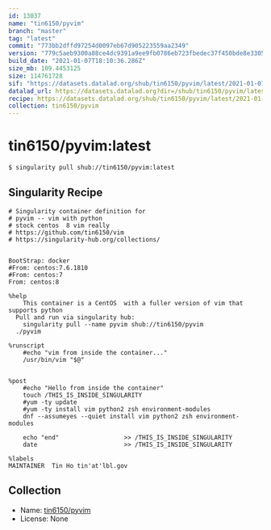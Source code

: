 ```yaml
---
id: 13037
name: "tin6150/pyvim"
branch: "master"
tag: "latest"
commit: "773bb2dffd97254d0097eb67d905223559aa2349"
version: "779c5aeb9300a88ce4dc9391a9ee9fb0786eb723fbedec37f450bde8e330576f"
build_date: "2021-01-07T18:10:36.286Z"
size_mb: 109.4453125
size: 114761728
sif: "https://datasets.datalad.org/shub/tin6150/pyvim/latest/2021-01-07-773bb2df-779c5aeb/779c5aeb9300a88ce4dc9391a9ee9fb0786eb723fbedec37f450bde8e330576f.sif"
datalad_url: https://datasets.datalad.org?dir=/shub/tin6150/pyvim/latest/2021-01-07-773bb2df-779c5aeb/
recipe: https://datasets.datalad.org/shub/tin6150/pyvim/latest/2021-01-07-773bb2df-779c5aeb/Singularity
collection: tin6150/pyvim
---
```


# tin6150/pyvim:latest

```bash
$ singularity pull shub://tin6150/pyvim:latest
```

## Singularity Recipe

```singularity
# Singularity container definition for 
# pyvim -- vim with python
# stock centos  8 vim really
# https://github.com/tin6150/vim
# https://singularity-hub.org/collections/


BootStrap: docker
#From: centos:7.6.1810
#From: centos:7
From: centos:8

%help
	This container is a CentOS  with a fuller version of vim that supports python
  Pull and run via singularity hub:
	singularity pull --name pyvim shub://tin6150/pyvim
  ./pyvim

%runscript
	#echo "vim from inside the container..."
	/usr/bin/vim "$@"


%post
	#echo "Hello from inside the container"
	touch /THIS_IS_INSIDE_SINGULARITY
	#yum -ty update 
	#yum -ty install vim python2 zsh environment-modules
	dnf --assumeyes --quiet install vim python2 zsh environment-modules

	echo "end"                  >> /THIS_IS_INSIDE_SINGULARITY
	date                        >> /THIS_IS_INSIDE_SINGULARITY

%labels
MAINTAINER  Tin Ho tin'at'lbl.gov
```

## Collection

 - Name: [tin6150/pyvim](https://github.com/tin6150/pyvim)
 - License: None

